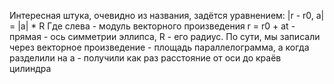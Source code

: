 Интересная штука, очевидно из названия, задётся уравнением:
|r - r0, a| = |a| * R
Где слева - модуль векторного произведения
r = r0 + at - прямая - ось симметрии эллипса, R - его радиус.
По сути, мы записали через векторное произведение - площадь параллелограмма, а когда разделили на а - получили как раз расстояние от оси до краёв цилиндра